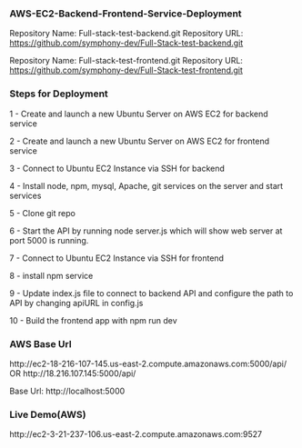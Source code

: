 <h3> AWS-EC2-Backend-Frontend-Service-Deployment </h3>

Repository Name: Full-stack-test-backend.git
Repository URL: https://github.com/symphony-dev/Full-Stack-test-backend.git

Repository Name: Full-stack-test-frontend.git
Repository URL: https://github.com/symphony-dev/Full-Stack-test-frontend.git

<h3> Steps for Deployment </h3>

1 - Create and launch a new Ubuntu Server on AWS EC2 for backend service 

2 - Create and launch a new Ubuntu Server on AWS EC2 for frontend service

3 - Connect to Ubuntu EC2 Instance via SSH for backend 

4 - Install node, npm, mysql, Apache, git services on the server and start services 

5 - Clone git repo

6 - Start the API by running node server.js which will show web server at port 5000 is running.

7 - Connect to Ubuntu EC2 Instance via SSH for frontend

8 - install npm service

9 - Update index.js file to connect to backend API and configure the path to API by changing apiURL in config.js 

10 - Build the frontend app with npm run dev


<h3> AWS Base Url </h3>
http://ec2-18-216-107-145.us-east-2.compute.amazonaws.com:5000/api/
                             OR
http://18.216.107.145:5000/api/

Base Url: http://localhost:5000

<h3> Live Demo(AWS) </h3>
http://ec2-3-21-237-106.us-east-2.compute.amazonaws.com:9527
